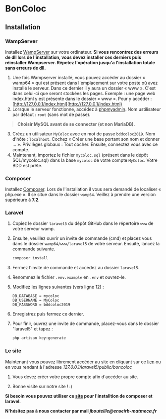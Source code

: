 # BonColoc
## Installation
### WampServer
Installez [WampServer](http://www.wampserver.com/) sur votre ordinateur.
**Si vous rencontrez des erreurs de dll lors de l'installation, vous devez installer ces derniers puis réinstaller Wampserver. Répetez l'opération jusqu'a l'installation totale sans erreurs de dll.**

   1. Une fois Wampserver installé, vous pouvez accéder au dossier « wamp64 » qui est présent dans l'emplacement sur votre poste où avez installé le serveur. Dans ce dernier il y aura un dossier « www ». C'est dans celui-ci que seront stockées les pages. Exemple : une page web index.html y est présente dans le dossier « www ». Pour y accéder : [http://127.0.0.1/index.html](http://127.0.0.1/index.html)
   2. Lorsque le serveur fonctionne, accédez à [phpmyadmin](http://127.0.0.1/phpmyadmin/index.php). Nom ustilisateur par défaut : `root` (sans mot de passe).
   >**Choisir MySQL avant de se connecter (et non MariaDB).**
   3. Créez un utilisateur `MyColoc` avec en mot de passe `bddcoloc2019`. Nom d'hôte : `localhost`. Cochez « Créer une base portant son nom et donner ... ». Privilèges globaux : Tout cocher. Ensuite, connectez vous avec ce compte.
   4. Maintenant, importez le fichier `mycoloc.sql` (présent dans le dépôt SQL/mycoloc.sql) dans la base `mycoloc` de votre compte `MyColoc`. Votre BDD est prête.

### Composer
Installez [Composer](https://getcomposer.org/download/).
Lors de l'installation il vous sera demandé de localiser « php.exe ». Il se situe dans le dossier `wamp64`. Veillez à prendre une version supérieure à **7.2**.

### Laravel

1. Copiez le dossier `laravel5` du dépôt GitHub dans le répertoire `www` de votre serveur wamp.

2. Ensuite, veuillez ouvrir un invite de commande (cmd) et placez vous dans le dossier `wamp64/www/laravel5` de votre serveur. Ensuite, lancez la commande suivante.

    ```bash
    composer install
    ```
3. Fermez l'invite de commande et accédez au dossier `laravel5`.
4. Renommez le fichier `.env.example` en `.env` et ouvrez-le.
5. Modifiez les lignes suivantes (vers ligne 12) :
    ```
    DB_DATABASE = mycoloc
    DB_USERNAME = MyColoc
    DB_PASSWORD = bddcoloc2019
    ```

6. Enregistrez puis fermez ce dernier.

7. Pour finir, ouvrez une invite de commande, placez-vous dans le dossier "laravel5" et tapez :

    ```bash
    php artisan key:generate
    ```

### Le site

Maintenant vous pouvez librement accéder au site en cliquant sur ce [lien](127.0.0.1/laravel5/public/boncoloc) ou en vous rendant à l'adresse _127.0.0.1/laravel5/public/boncoloc_

1. Vous devez créer votre propre compte afin d'accéder au site.

2. Bonne visite sur notre site ! :)

**Si besoin vous pouvez utiliser ce [site](https://openclassrooms.com/fr/courses/1811341-decouvrez-le-framework-php-laravel-ancienne-version/1820116-installation-et-organisation) pour l'installtion de composer et laravel.**

**N'hésitez pas à nous contacter par mail _jbouteille@enseirb-matmeca.fr_**